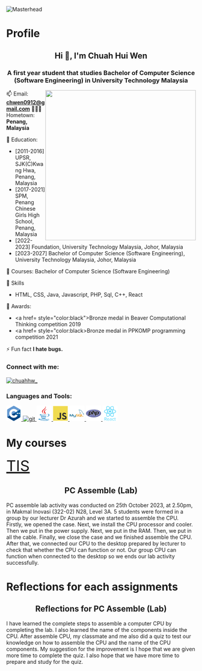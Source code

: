 ![Masterhead](https://previews.123rf.com/images/karpenkoilia/karpenkoilia1806/karpenkoilia180600011/102988806-vector-line-web-concept-for-programming-linear-web-banner-for-coding.jpg)
<h1 align="left">Profile</h1>
<h2 align="center">Hi 👋, I'm Chuah Hui Wen</h1>
<h3 align="center">A first year student that studies Bachelor of Computer Science (Software Engineering) in University Technology Malaysia</h3>
<img align="right" width="400" height="400" src="https://scontent-kul2-1.xx.fbcdn.net/v/t39.30808-6/395386924_122134846046027345_3844456851675173760_n.jpg?_nc_cat=108&ccb=1-7&_nc_sid=5f2048&_nc_ohc=4FLK8memC4UAX8njb--&_nc_ht=scontent-kul2-1.xx&oh=00_AfCHrr2rZkDkOTPQ7Fn4czESxnvupvkpnuM4RNx2ZLJNqQ&oe=655107D3">

📫 Email: **chwen0912@gmail.com**
👩🏻‍💻 Hometown: **Penang, Malaysia**

🔭 Education:
- [2011-2016] UPSR, SJK(C)Kwang Hwa, Penang, Malaysia
- [2017-2021] SPM, Penang Chinese Girls High School, Penang, Malaysia
- [2022-2023] Foundation, University Technology Malaysia, Johor, Malaysia
- [2023-2027] Bachelor of Computer Science (Software Engineering), University Technology Malaysia, Johor, Malaysia

🤝 Courses: Bachelor of Computer Science (Software Engineering)

🌱 Skills 
- HTML, CSS, Java, Javascript, PHP, Sql, C++, React

🥳 Awards:
- <a href= style="color:black">Bronze medal in Beaver Computational Thinking competition 2019</a>
- <a href= style="color:black>Bronze medal in PPKOMP programming competition 2021</a>

⚡ Fun fact **I hate bugs.**

<h3 align="left">Connect with me:</h3>
<p align="left">
<a href="https://instagram.com/chuahhw_" target="blank"><img align="center" src="https://raw.githubusercontent.com/rahuldkjain/github-profile-readme-generator/master/src/images/icons/Social/instagram.svg" alt="chuahhw_" height="30" width="40" /></a>
</p>

<h3 align="left">Languages and Tools:</h3>
<p align="left"> <a href="https://www.w3schools.com/cpp/" target="_blank" rel="noreferrer"> <img src="https://raw.githubusercontent.com/devicons/devicon/master/icons/cplusplus/cplusplus-original.svg" alt="cplusplus" width="40" height="40"/> </a>  <a href="https://git-scm.com/" target="_blank" rel="noreferrer"> <img src="https://www.vectorlogo.zone/logos/git-scm/git-scm-icon.svg" alt="git" width="40" height="40"/> </a> <a href="https://www.java.com" target="_blank" rel="noreferrer"> <img src="https://raw.githubusercontent.com/devicons/devicon/master/icons/java/java-original.svg" alt="java" width="40" height="40"/> </a> <a href="https://developer.mozilla.org/en-US/docs/Web/JavaScript" target="_blank" rel="noreferrer"> <img src="https://raw.githubusercontent.com/devicons/devicon/master/icons/javascript/javascript-original.svg" alt="javascript" width="40" height="40"/> </a> <a href="https://www.mysql.com/" target="_blank" rel="noreferrer"> <img src="https://raw.githubusercontent.com/devicons/devicon/master/icons/mysql/mysql-original-wordmark.svg" alt="mysql" width="40" height="40"/> </a> <a href="https://www.php.net" target="_blank" rel="noreferrer"> <img src="https://raw.githubusercontent.com/devicons/devicon/master/icons/php/php-original.svg" alt="php" width="40" height="40"/> </a> <a href="https://reactjs.org/" target="_blank" rel="noreferrer"> <img src="https://raw.githubusercontent.com/devicons/devicon/master/icons/react/react-original-wordmark.svg" alt="react" width="40" height="40"/> </a> </p>

<h1 align="left">My courses</h2>
<a href="https://github.com/chuahhw/TIS" style="font-size:40px" >TIS</a>
<h2 align="center">PC Assemble (Lab)</h2>
PC assemble lab activity was conducted on 25th October 2023, at 2.50pm, in Makmal Inovasi (322-02) N28, Level 3A. 5 students were formed in a group by our lecturer Dr Azurah and we started to assemble the CPU. Firstly, we opened the case. Next, we install the CPU processor and cooler. Then we put in the power supply. Next, we put in the RAM. Then, we put in all the cable. Finally, we close the case and we finished assemble the CPU. After that, we connected our CPU to the desktop prepared by lecturer to check that whether the CPU can function or not. Our group CPU can function when connected to the desktop so we ends our lab activity successfully.
<h1 align="left">Reflections for each assignments</h1>
<h2 align="center">Reflections for PC Assemble (Lab)</h2>
I have learned the complete steps to assemble a computer CPU by completing the lab. I also learned the name of the components inside the CPU. After assemble CPU, my classmate and me also did a quiz to test our knowledge on how to assemble the CPU and the name of the CPU components. My suggestion for the improvement is I hope that we are given more time to complete the quiz. I also hope that we have more time to prepare and study for the quiz.
